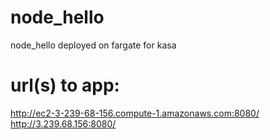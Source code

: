 # node_hello
node_hello deployed on fargate for kasa

# url(s) to app: 
http://ec2-3-239-68-156.compute-1.amazonaws.com:8080/  
http://3.239.68.156:8080/  
